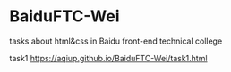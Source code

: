 # BaiduFTC-Wei
tasks about html&amp;css in Baidu front-end technical college

task1 https://aqiup.github.io/BaiduFTC-Wei/task1.html
